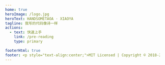 ```yaml
---
home: true
heroImage: /logo.jpg
heroText: HANDSOMETAOA · XIAOYA
tagline: 我写的代码像诗一样
actions:
  - text: 快速上手
    link: /pre-reading
    type: primary
    
footerHtml: true
footer: <p style="text-align:center;">MIT Licensed | Copyright © 2018-2022 XIAOYADEBLOG | ICP备：<a href="https://beian.miit.gov.cn/" target="_blank" rel="noopener noreferrer">陕ICP备2022009155号-1</a></p>
---
```

